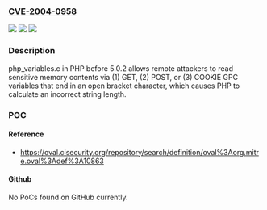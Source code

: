 ### [CVE-2004-0958](https://cve.mitre.org/cgi-bin/cvename.cgi?name=CVE-2004-0958)
![](https://img.shields.io/static/v1?label=Product&message=n%2Fa&color=blue)
![](https://img.shields.io/static/v1?label=Version&message=n%2Fa&color=blue)
![](https://img.shields.io/static/v1?label=Vulnerability&message=n%2Fa&color=brighgreen)

### Description

php_variables.c in PHP before 5.0.2 allows remote attackers to read sensitive memory contents via (1) GET, (2) POST, or (3) COOKIE GPC variables that end in an open bracket character, which causes PHP to calculate an incorrect string length.

### POC

#### Reference
- https://oval.cisecurity.org/repository/search/definition/oval%3Aorg.mitre.oval%3Adef%3A10863

#### Github
No PoCs found on GitHub currently.

